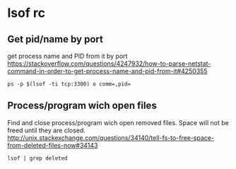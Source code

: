 # lsof rc

## Get pid/name by port

get process name and PID from it by port
<https://stackoverflow.com/questions/4247932/how-to-parse-netstat-command-in-order-to-get-process-name-and-pid-from-it#4250355>

    ps -p $(lsof -ti tcp:3300) o comm=,pid=

## Process/program wich open files

Find and close process/program wich open removed files.
Space will not be freed until they are closed.
<http://unix.stackexchange.com/questions/34140/tell-fs-to-free-space-from-deleted-files-now#34143>

    lsof | grep deleted

